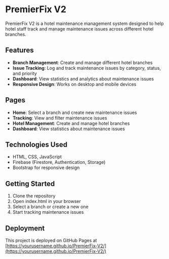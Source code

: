 # PremierFix V2

PremierFix V2 is a hotel maintenance management system designed to help hotel staff track and manage maintenance issues across different hotel branches.

## Features

- **Branch Management**: Create and manage different hotel branches
- **Issue Tracking**: Log and track maintenance issues by category, status, and priority
- **Dashboard**: View statistics and analytics about maintenance issues
- **Responsive Design**: Works on desktop and mobile devices

## Pages

- **Home**: Select a branch and create new maintenance issues
- **Tracking**: View and filter maintenance issues
- **Hotel Management**: Create and manage hotel branches
- **Dashboard**: View statistics about maintenance issues

## Technologies Used

- HTML, CSS, JavaScript
- Firebase (Firestore, Authentication, Storage)
- Bootstrap for responsive design

## Getting Started

1. Clone the repository
2. Open index.html in your browser
3. Select a branch or create a new one
4. Start tracking maintenance issues

## Deployment

This project is deployed on GitHub Pages at [https://yourusername.github.io/PremierFix-V2/](https://yourusername.github.io/PremierFix-V2/) 